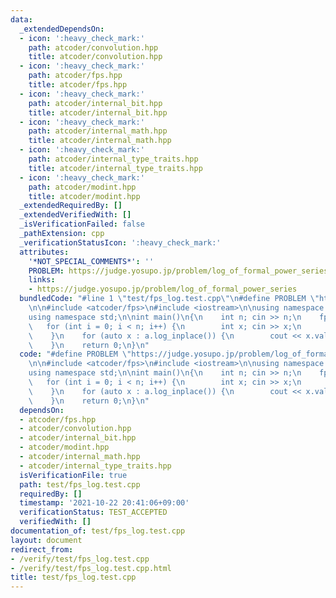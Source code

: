 ```yaml
---
data:
  _extendedDependsOn:
  - icon: ':heavy_check_mark:'
    path: atcoder/convolution.hpp
    title: atcoder/convolution.hpp
  - icon: ':heavy_check_mark:'
    path: atcoder/fps.hpp
    title: atcoder/fps.hpp
  - icon: ':heavy_check_mark:'
    path: atcoder/internal_bit.hpp
    title: atcoder/internal_bit.hpp
  - icon: ':heavy_check_mark:'
    path: atcoder/internal_math.hpp
    title: atcoder/internal_math.hpp
  - icon: ':heavy_check_mark:'
    path: atcoder/internal_type_traits.hpp
    title: atcoder/internal_type_traits.hpp
  - icon: ':heavy_check_mark:'
    path: atcoder/modint.hpp
    title: atcoder/modint.hpp
  _extendedRequiredBy: []
  _extendedVerifiedWith: []
  _isVerificationFailed: false
  _pathExtension: cpp
  _verificationStatusIcon: ':heavy_check_mark:'
  attributes:
    '*NOT_SPECIAL_COMMENTS*': ''
    PROBLEM: https://judge.yosupo.jp/problem/log_of_formal_power_series
    links:
    - https://judge.yosupo.jp/problem/log_of_formal_power_series
  bundledCode: "#line 1 \"test/fps_log.test.cpp\"\n#define PROBLEM \"https://judge.yosupo.jp/problem/log_of_formal_power_series\"\
    \n\n#include <atcoder/fps>\n#include <iostream>\n\nusing namespace atcoder;\n\
    using namespace std;\n\nint main()\n{\n    int n; cin >> n;\n    fps a(n);\n \
    \   for (int i = 0; i < n; i++) {\n        int x; cin >> x;\n        a[i] = x;\n\
    \    }\n    for (auto x : a.log_inplace()) {\n        cout << x.val() << endl;\n\
    \    }\n    return 0;\n}\n"
  code: "#define PROBLEM \"https://judge.yosupo.jp/problem/log_of_formal_power_series\"\
    \n\n#include <atcoder/fps>\n#include <iostream>\n\nusing namespace atcoder;\n\
    using namespace std;\n\nint main()\n{\n    int n; cin >> n;\n    fps a(n);\n \
    \   for (int i = 0; i < n; i++) {\n        int x; cin >> x;\n        a[i] = x;\n\
    \    }\n    for (auto x : a.log_inplace()) {\n        cout << x.val() << endl;\n\
    \    }\n    return 0;\n}\n"
  dependsOn:
  - atcoder/fps.hpp
  - atcoder/convolution.hpp
  - atcoder/internal_bit.hpp
  - atcoder/modint.hpp
  - atcoder/internal_math.hpp
  - atcoder/internal_type_traits.hpp
  isVerificationFile: true
  path: test/fps_log.test.cpp
  requiredBy: []
  timestamp: '2021-10-22 20:41:06+09:00'
  verificationStatus: TEST_ACCEPTED
  verifiedWith: []
documentation_of: test/fps_log.test.cpp
layout: document
redirect_from:
- /verify/test/fps_log.test.cpp
- /verify/test/fps_log.test.cpp.html
title: test/fps_log.test.cpp
---
```

